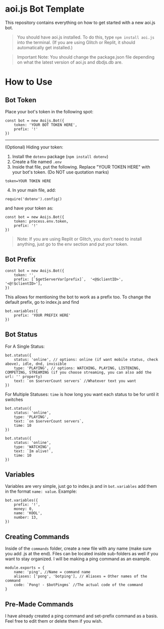 # aoi.js Bot Template

This repository contains everything on how to get started with a new aoi.js bot.
> You should have aoi.js installed. To do this, type `npm install aoi.js` into the terminal. (If you are using Glitch or Replit, it should automatically get installed.)

> Important Note: You should change the package.json file depending on what the latest version of aoi.js and dbdjs.db are.

# How to Use

## Bot Token
Place your bot's token in the following spot:
```
const bot = new Aoijs.Bot({
	token: 'YOUR BOT TOKEN HERE',
	prefix: '!'
})
```
_____
(Optional) Hiding your token:
1. Install the `dotenv` package (`npm install dotenv`)
2. Create a file named `.env`
3. Inside that file, put the following. Replace "YOUR TOKEN HERE" with your bot's token. (Do NOT use quotation marks)
```
token=YOUR TOKEN HERE
```
4. In your main file, add:
```
require('dotenv').config()
```
and have your token as:
```
const bot = new Aoijs.Bot({
	token: process.env.token,
	prefix: '!'
})
```
> Note: If you are using Replit or Glitch, you don't need to install anything, just go to the env section and put your token.

## Bot Prefix

```
const bot = new Aoijs.Bot({
	token: '',
	prefix: [`$getServerVar[prefix]`,  '<@$clientID>',  '<@!$clientID>'],
})
```
This allows for mentioning the bot to work as a prefix too. To change the default prefix, go to index.js and find
```
bot.variables({
	prefix: 'YOUR PREFIX HERE'
})
```

## Bot Status
For A Single Status:
```
bot.status({
	status: 'online', // options: online (if want mobile status, check above), idle, dnd, invisible
	type: 'PLAYING', // options: WATCHING, PLAYING, LISTENING, COMPETING, STREAMING (if you choose streaming, you can also add the url: '' property)
	text: `on $serverCount servers` //Whatever text you want
})
```
For Multiple Statuses:
`time` is how long you want each status to be for until it switches
```
bot.status({
	status: 'online',
	type: 'PLAYING',
	text: `on $serverCount servers`,
	time: 10
})

bot.status({
	status: 'online',
	type: 'WATCHING',
	text: `Im alive!`,
	time: 10
})
```
## Variables
Variables are very simple, just go to index.js and in `bot.variables` add them in the format `name: value`. Example:
```
bot.variables({
	prefix: '!',
	money: 0,
	name: 'KOOL',
	number: 13,
})
```


## Creating Commands

Inside of the `commands` folder, create a new file with any name (make sure you add .js at the end). Files can be located inside sub-folders as well if you want to stay organized. I will be making a ping command as an example.
```
module.exports = {
	name: 'ping', //Name = command name
	aliases: ['pong', 'botping'], // Aliases = Other names of the command
	code: `Pong! - $botPingms` //The actual code of the command
}
```


## Pre-Made Commands

I have already created a ping command and set-prefix command as a basis. Feel free to edit them or delete them if you wish.
